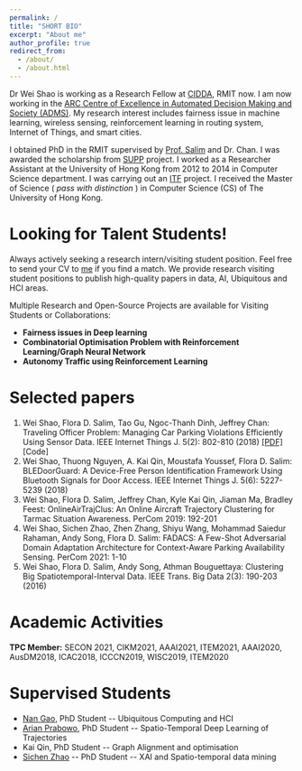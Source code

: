 ```yaml
---
permalink: /
title: "SHORT BIO"
excerpt: "About me"
author_profile: true
redirect_from:
  - /about/
  - /about.html
---
```


Dr Wei Shao is working as a Research Fellow at [CIDDA](https://www.rmit.edu.au/research/centres-collaborations/centre-for-information-discovery-and-data-analytics), RMIT now. I am now working in the [ARC Centre of Excellence in Automated Decision Making and Society (ADMS)](https://www.admscentre.org.au/). My research interest includes fairness issue in machine learning, wireless sensing, reinforcement learning in routing system, Internet of Things, and smart cities.

I obtained PhD in the RMIT supervised by [Prof. Salim](https://fsalim.github.io/) and Dr. Chan. I was awarded the scholarship from [SUPP](https://www.rmit.edu.au/news/all-news/2015/may/making-connections/meet-our-green-team) project. I worked as a Researcher Assistant at the University of Hong Kong from 2012 to 2014 in Computer Science department. I was carrying out an [ITF](http://www.google.com/url?q=http%3A%2F%2Fwww.itf.gov.hk%2Fl-eng%2FWhatsNew.asp%3Ftextmode%3D0&sa=D&sntz=1&usg=AFQjCNELhLKEdHv4J7F9L9gmz-weK58d6g) project. I received the Master of Science ( *pass with distinction* ) in Computer Science (CS) of The University of Hong Kong.


Looking for Talent Students!
======
Always actively seeking a research intern/visiting student position. Feel free to send your CV to [me](wei.shao@rmit.edu.au) if you find a match. We provide research visiting student positions to publish high-quality papers in data, AI, Ubiquitous and HCI areas.

Multiple Research and Open-Source Projects are available for Visiting Students or Collaborations:
* __Fairness issues in Deep learning__
* __Combinatorial Optimisation Problem with Reinforcement Learning/Graph Neural Network__
* __Autonomy Traffic using Reinforcement Learning__

Selected papers
======
1. Wei Shao, Flora D. Salim, Tao Gu, Ngoc-Thanh Dinh, Jeffrey Chan: Traveling Officer Problem: Managing Car Parking Violations Efficiently Using Sensor Data. IEEE Internet Things J. 5(2): 802-810 (2018) [[PDF]](https://swsamleo.github.io/wei_shao.github.io/files/paper1.pdf) [Code]
2. Wei Shao, Thuong Nguyen, A. Kai Qin, Moustafa Youssef, Flora D. Salim: BLEDoorGuard: A Device-Free Person Identification Framework Using Bluetooth Signals for Door Access. IEEE Internet Things J. 5(6): 5227-5239 (2018)
3. Wei Shao, Flora D. Salim, Jeffrey Chan, Kyle Kai Qin, Jiaman Ma, Bradley Feest:
OnlineAirTrajClus: An Online Aircraft Trajectory Clustering for Tarmac Situation Awareness. PerCom 2019: 192-201
4. Wei Shao, Sichen Zhao, Zhen Zhang, Shiyu Wang, Mohammad Saiedur Rahaman, Andy Song, Flora D. Salim:
FADACS: A Few-Shot Adversarial Domain Adaptation Architecture for Context-Aware Parking Availability Sensing. PerCom 2021: 1-10
5. Wei Shao, Flora D. Salim, Andy Song, Athman Bouguettaya:
Clustering Big Spatiotemporal-Interval Data. IEEE Trans. Big Data 2(3): 190-203 (2016)

Academic Activities
======
**TPC Member:**
SECON 2021, CIKM2021, AAAI2021, ITEM2021, AAAI2020, AusDM2018, ICAC2018, ICCCN2019, WISC2019, ITEM2020

Supervised Students
======
* [Nan Gao](nancygao.com), PhD Student -- Ubiquitous Computing and HCI
* [Arian Prabowo](https://www.arianprabowo.com/home), PhD Student -- Spatio-Temporal Deep Learning of Trajectories
* Kai Qin, PhD Student -- Graph Alignment and optimisation
* [Sichen Zhao](https://www.sichenzhao.com/) -- PhD Student -- XAI and Spatio-temporal data mining
